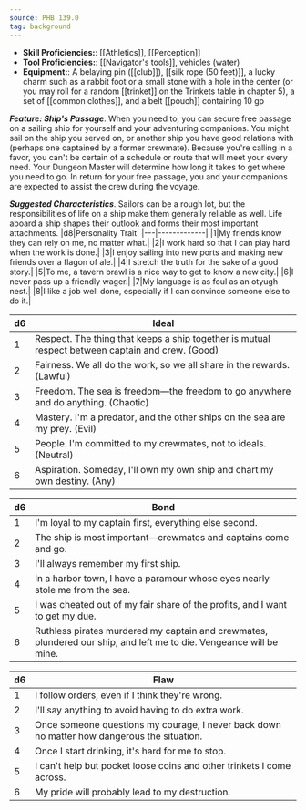 ```yaml
---
source: PHB 139.0
tag: background
---
```



- **Skill Proficiencies:**: [[Athletics]], [[Perception]]
- **Tool Proficiencies:**: [[Navigator's tools]], vehicles (water)
- **Equipment:**: A belaying pin ([[club]]), [[silk rope (50 feet)]], a lucky charm such as a rabbit foot or a small stone with a hole in the center (or you may roll for a random [[trinket]] on the Trinkets table in chapter 5), a set of [[common clothes]], and a belt [[pouch]] containing 10 gp


**_Feature: Ship's Passage_**. When you need to, you can secure free passage on a sailing ship for yourself and your adventuring companions. You might sail on the ship you served on, or another ship you have good relations with (perhaps one captained by a former crewmate). Because you're calling in a favor, you can't be certain of a schedule or route that will meet your every need. Your Dungeon Master will determine how long it takes to get where you need to go. In return for your free passage, you and your companions are expected to assist the crew during the voyage.

**_Suggested Characteristics_**. Sailors can be a rough lot, but the responsibilities of life on a ship make them generally reliable as well. Life aboard a ship shapes their outlook and forms their most important attachments.
|d8|Personality Trait|
|---|-------------|
|1|My friends know they can rely on me, no matter what.|
|2|I work hard so that I can play hard when the work is done.|
|3|I enjoy sailing into new ports and making new friends over a flagon of ale.|
|4|I stretch the truth for the sake of a good story.|
|5|To me, a tavern brawl is a nice way to get to know a new city.|
|6|I never pass up a friendly wager.|
|7|My language is as foul as an otyugh nest.|
|8|I like a job well done, especially if I can convince someone else to do it.|

|d6|Ideal|
|---|-------------|
|1|Respect. The thing that keeps a ship together is mutual respect between captain and crew. (Good)|
|2|Fairness. We all do the work, so we all share in the rewards. (Lawful)|
|3|Freedom. The sea is freedom—the freedom to go anywhere and do anything. (Chaotic)|
|4|Mastery. I'm a predator, and the other ships on the sea are my prey. (Evil)|
|5|People. I'm committed to my crewmates, not to ideals. (Neutral)|
|6|Aspiration. Someday, I'll own my own ship and chart my own destiny. (Any)|

|d6|Bond|
|---|-------------|
|1|I'm loyal to my captain first, everything else second.|
|2|The ship is most important—crewmates and captains come and go.|
|3|I'll always remember my first ship.|
|4|In a harbor town, I have a paramour whose eyes nearly stole me from the sea.|
|5|I was cheated out of my fair share of the profits, and I want to get my due.|
|6|Ruthless pirates murdered my captain and crewmates, plundered our ship, and left me to die. Vengeance will be mine.|

|d6|Flaw|
|---|-------------|
|1|I follow orders, even if I think they're wrong.|
|2|I'll say anything to avoid having to do extra work.|
|3|Once someone questions my courage, I never back down no matter how dangerous the situation.|
|4|Once I start drinking, it's hard for me to stop.|
|5|I can't help but pocket loose coins and other trinkets I come across.|
|6|My pride will probably lead to my destruction.|

